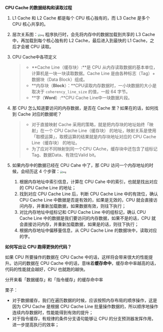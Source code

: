 **CPU Cache 的数据结构和读取过程**

1. L1 Cache 和 L2 Cache 都是每个 CPU 核心独有的，而 L3 Cache 是多个 CPU 核心共享的。

2. 层次关系图：<img src="http://pic.shixiaocaia.fun/202208161809033.png" alt="img" style="zoom:50%;" />
     程序执行时，会先将内存中的数据加载到共享的 L3 Cache 中，再加载到每个核心独有的 L2 Cache，最后进入到最快的 L1 Cache，之后才会被 CPU 读取。

3. CPU Cache中各项定义

     > - **Cache Line（缓存块）:**是 CPU 从内存读取数据的基本单位，计算机是一块一块读取数据。Cache Line 是由各种标志（Tag）+ 数据块（Data Block）组成。
     > - **内存块（**Block**）：**CPU读取内存数据时，一小块数据的大小是取决于 `coherency_line_size` 的值，一般 64 字节。
     > - **字（**Word**）:**CPU Cache Line中一块数据片段。

4. 那 CPU 怎么知道要访问的内存数据，是否在 Cache 里？如果在的话，如何找到 Cache 对应的数据呢？

     > - 对于直接映射 Cache 采用的策略，就是把内存块的地址始终「映射」在一个 CPU Cache Line（缓存块） 的地址，映射关系是使用「取模运算」，取模运算的结果就是内存块地址对应的 CPU Cache Line（缓存块） 的地址。
     > - 为了应对不同映射到同一个CPU CAche，缓存块中还包含了组标记Tag、数据Data、有效位Valid bit。

5. 如果内存中的数据已经在 CPU Cahe 中了，那 CPU 访问一个内存地址的时候，会经历这 4 个步骤：<img src="http://pic.shixiaocaia.fun/202208161821437.png" alt="img" style="zoom:50%;" />
   1. 根据内存地址中索引信息，计算在 CPU Cahe 中的索引，也就是找出对应的 CPU Cache Line 的地址；
   2. 找到对应 CPU Cache Line 后，判断 CPU Cache Line 中的有效位，确认 CPU Cache Line 中数据是否是有效的，如果是无效的，CPU 就会直接访问内存，并重新加载数据，如果数据有效，则往下执行；
   3. 对比内存地址中组标记和 CPU Cache Line 中的组标记，确认 CPU Cache Line 中的数据是我们要访问的内存数据，如果不是的话，CPU 就会直接访问内存，并重新加载数据，如果是的话，则往下执行；
   4. 根据内存地址中偏移量信息，从 CPU Cache Line 的数据块中，读取对应的字。

**如何写出让 CPU 跑得更快的代码？**

如果 CPU 所要操作的数据在 CPU Cache 中的话，这样将会带来很大的性能提升。访问的数据在 CPU Cache 中的话，意味着**缓存命中**，缓存命中率越高的话，代码的性能就会越好，CPU 也就跑的越快。

分开来看「数据缓存」和「指令缓存」的缓存命中率

栗子：

- 对于数据缓存，我们在遍历数据的时候，应该按照内存布局的顺序操作，这是因为 CPU Cache 是根据 CPU Cache Line 批量操作数据的，所以顺序地操作连续内存数据时，性能能得到有效的提升；
- 对于指令缓存，有规律的条件分支语句能够让 CPU 的分支预测器发挥作用，进一步提高执行的效率；